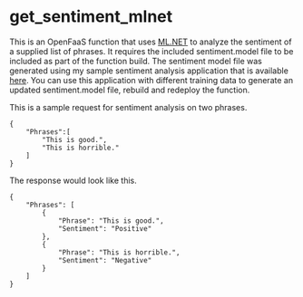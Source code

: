 # get_sentiment_mlnet
This is an OpenFaaS function that uses [ML.NET](https://www.microsoft.com/net/learn/apps/machine-learning-and-ai/ml-dotnet) to analyze the sentiment of a supplied list of phrases. It requires the included sentiment.model file to be included as part of the function build. The sentiment model file was generated using my sample sentiment analysis application that is available [here](https://github.com/lucasalexander/mlnet-samples/tree/master/sentiment-analysis). You can use this application with different training data to generate an updated sentiment.model file, rebuild and redeploy the function.

This is a sample request for sentiment analysis on two phrases.
```
{
    "Phrases":[
        "This is good.",
        "This is horrible."
    ]
}
```

The response would look like this.
```
{
    "Phrases": [
        {
            "Phrase": "This is good.",
            "Sentiment": "Positive"
        },
        {
            "Phrase": "This is horrible.",
            "Sentiment": "Negative"
        }
    ]
}
```